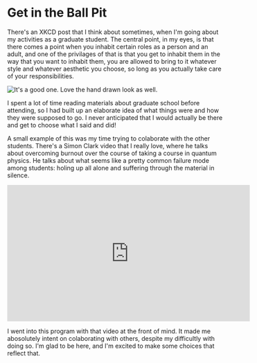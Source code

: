 # Get in the Ball Pit

There's an XKCD post that I think about sometimes, when I'm going about my activities as a graduate student. The central point, in my eyes, is that there comes a point when you inhabit certain roles as a person and an adult, and one of the privilages of that is that you get to inhabit them in the way that you want to inhabit them, you are allowed to bring to it whatever style and whatever aesthetic you choose, so long as you actually take care of your responsibilities.

<img class="img-fluid" src="https://xkcd.com/150/" alt="It's a good one.">
<span class="caption text-muted">Love the hand drawn look as well.</span>

I spent a lot of time reading materials about graduate school before attending, so I had built up an elaborate idea of what things were and how they were supposed to go. I never anticipated that I would actually be there and get to choose what I said and did!

A small example of this was my time trying to colaborate with the other students. There's a Simon Clark video that I really love, where he talks about overcoming burnout over the course of taking a course in quantum physics. He talks about what seems like a pretty common failure mode among students: holing up all alone and suffering through the material in silence.

<iframe width="560" height="315" src="https://www.youtube.com/embed/wDI9WTvSUwI?si=7BoMPvwJdF7G0RvL" title="YouTube video player" frameborder="0" allow="accelerometer; autoplay; clipboard-write; encrypted-media; gyroscope; picture-in-picture; web-share" allowfullscreen></iframe>

I went into this program with that video at the front of mind. It made me abosolutely intent on colaborating with others, despite my difficultly with doing so. I'm glad to be here, and I'm excited to make some choices that reflect that.